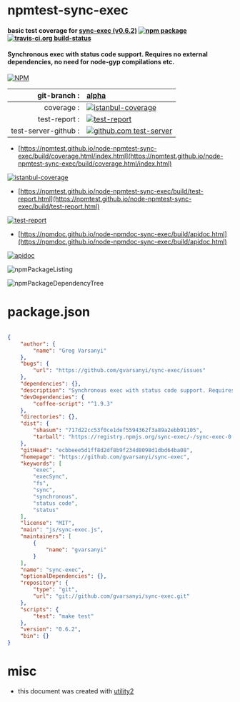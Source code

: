 # npmtest-sync-exec

#### basic test coverage for  [sync-exec (v0.6.2)](https://github.com/gvarsanyi/sync-exec)  [![npm package](https://img.shields.io/npm/v/npmtest-sync-exec.svg?style=flat-square)](https://www.npmjs.org/package/npmtest-sync-exec) [![travis-ci.org build-status](https://api.travis-ci.org/npmtest/node-npmtest-sync-exec.svg)](https://travis-ci.org/npmtest/node-npmtest-sync-exec)

#### Synchronous exec with status code support. Requires no external dependencies, no need for node-gyp compilations etc.

[![NPM](https://nodei.co/npm/sync-exec.png?downloads=true&downloadRank=true&stars=true)](https://www.npmjs.com/package/sync-exec)

| git-branch : | [alpha](https://github.com/npmtest/node-npmtest-sync-exec/tree/alpha)|
|--:|:--|
| coverage : | [![istanbul-coverage](https://npmtest.github.io/node-npmtest-sync-exec/build/coverage.badge.svg)](https://npmtest.github.io/node-npmtest-sync-exec/build/coverage.html/index.html)|
| test-report : | [![test-report](https://npmtest.github.io/node-npmtest-sync-exec/build/test-report.badge.svg)](https://npmtest.github.io/node-npmtest-sync-exec/build/test-report.html)|
| test-server-github : | [![github.com test-server](https://npmtest.github.io/node-npmtest-sync-exec/GitHub-Mark-32px.png)](https://npmtest.github.io/node-npmtest-sync-exec/build/app/index.html) | | build-artifacts : | [![build-artifacts](https://npmtest.github.io/node-npmtest-sync-exec/glyphicons_144_folder_open.png)](https://github.com/npmtest/node-npmtest-sync-exec/tree/gh-pages/build)|

- [https://npmtest.github.io/node-npmtest-sync-exec/build/coverage.html/index.html](https://npmtest.github.io/node-npmtest-sync-exec/build/coverage.html/index.html)

[![istanbul-coverage](https://npmtest.github.io/node-npmtest-sync-exec/build/screenCapture.buildCi.browser.%252Ftmp%252Fbuild%252Fcoverage.lib.html.png)](https://npmtest.github.io/node-npmtest-sync-exec/build/coverage.html/index.html)

- [https://npmtest.github.io/node-npmtest-sync-exec/build/test-report.html](https://npmtest.github.io/node-npmtest-sync-exec/build/test-report.html)

[![test-report](https://npmtest.github.io/node-npmtest-sync-exec/build/screenCapture.buildCi.browser.%252Ftmp%252Fbuild%252Ftest-report.html.png)](https://npmtest.github.io/node-npmtest-sync-exec/build/test-report.html)

- [https://npmdoc.github.io/node-npmdoc-sync-exec/build/apidoc.html](https://npmdoc.github.io/node-npmdoc-sync-exec/build/apidoc.html)

[![apidoc](https://npmdoc.github.io/node-npmdoc-sync-exec/build/screenCapture.buildCi.browser.%252Ftmp%252Fbuild%252Fapidoc.html.png)](https://npmdoc.github.io/node-npmdoc-sync-exec/build/apidoc.html)

![npmPackageListing](https://npmtest.github.io/node-npmtest-sync-exec/build/screenCapture.npmPackageListing.svg)

![npmPackageDependencyTree](https://npmtest.github.io/node-npmtest-sync-exec/build/screenCapture.npmPackageDependencyTree.svg)



# package.json

```json

{
    "author": {
        "name": "Greg Varsanyi"
    },
    "bugs": {
        "url": "https://github.com/gvarsanyi/sync-exec/issues"
    },
    "dependencies": {},
    "description": "Synchronous exec with status code support. Requires no external dependencies, no need for node-gyp compilations etc.",
    "devDependencies": {
        "coffee-script": "^1.9.3"
    },
    "directories": {},
    "dist": {
        "shasum": "717d22cc53f0ce1def5594362f3a89a2ebb91105",
        "tarball": "https://registry.npmjs.org/sync-exec/-/sync-exec-0.6.2.tgz"
    },
    "gitHead": "ecbbeee5d1ff8d2df8b9f234d8098d1dbd64ba08",
    "homepage": "https://github.com/gvarsanyi/sync-exec",
    "keywords": [
        "exec",
        "execSync",
        "fs",
        "sync",
        "synchronous",
        "status code",
        "status"
    ],
    "license": "MIT",
    "main": "js/sync-exec.js",
    "maintainers": [
        {
            "name": "gvarsanyi"
        }
    ],
    "name": "sync-exec",
    "optionalDependencies": {},
    "repository": {
        "type": "git",
        "url": "git://github.com/gvarsanyi/sync-exec.git"
    },
    "scripts": {
        "test": "make test"
    },
    "version": "0.6.2",
    "bin": {}
}
```



# misc
- this document was created with [utility2](https://github.com/kaizhu256/node-utility2)
